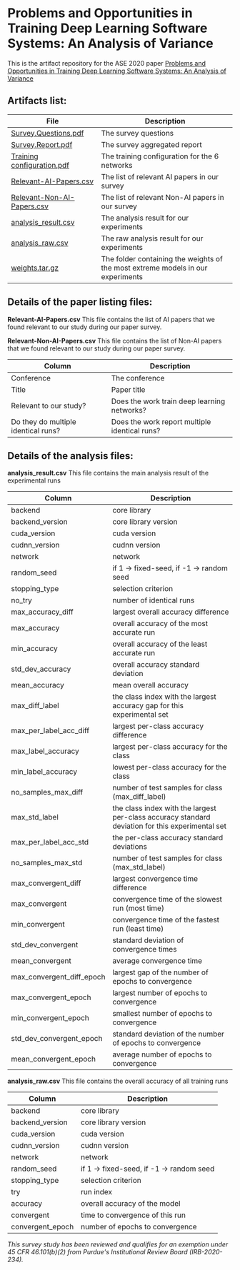 # Problems and Opportunities in Training Deep Learning Software Systems: An Analysis of Variance

This is the artifact repository for the ASE 2020 paper [Problems and Opportunities in Training Deep Learning Software Systems: An Analysis of Variance](https://conf.researchr.org/details/ase-2020/ase-2020-papers/13/Problems-and-Opportunities-in-Training-Deep-Learning-Software-Systems-An-Analysis-of)

## Artifacts list:

File |Description
---|---
[Survey.Questions.pdf](https://github.com/lin-tan/dl-variance/releases/download/1.0/Survey.Questions.pdf) | The survey questions
[Survey.Report.pdf](https://github.com/lin-tan/dl-variance/releases/download/1.0/Survey.Report.pdf) | The survey aggregated report
[Training configuration.pdf](https://github.com/lin-tan/dl-variance/releases/download/1.0/Training.configuration.pdf) | The training configuration for the 6 networks
[Relevant-AI-Papers.csv](https://github.com/lin-tan/dl-variance/releases/download/1.0/Relevant-AI-Papers.csv) | The list of relevant AI papers in our survey
[Relevant-Non-AI-Papers.csv](https://github.com/lin-tan/dl-variance/releases/download/1.0/Relevant-Non-AI-Papers.csv) |The list of relevant Non-AI papers in our survey
[analysis_result.csv](https://github.com/lin-tan/dl-variance/releases/download/1.0/analysis_result.csv) | The analysis result for our experiments
[analysis_raw.csv](https://github.com/lin-tan/dl-variance/releases/download/1.0/analysis_raw.csv) | The raw analysis result for our experiments
[weights.tar.gz](https://github.com/lin-tan/dl-variance/releases/download/1.0/weights.tar.gz) | The folder containing the weights of the most extreme models in our experiments


## Details of the paper listing files:

**Relevant-AI-Papers.csv**
This file contains the list of AI papers that we found relevant to our study during our paper survey.

**Relevant-Non-AI-Papers.csv**
This file contains the list of Non-AI papers that we found relevant to our study during our paper survey.

Column| Description
---|---
Conference| The conference
Title| Paper title
Relevant to our study? | Does the work train deep learning networks?
Do they do multiple identical runs? | Does the work report multiple identical runs?

## Details of the analysis files:
**analysis_result.csv**
This file contains the main analysis result of the experimental runs

Column| Description
---|---
backend| core library
backend_version| core library version
cuda_version| cuda version
cudnn_version| cudnn version
network| network	
random_seed	| if 1 ->  fixed-seed, if -1 -> random seed
stopping_type| selection criterion	
no_try| number of identical runs	
max_accuracy_diff|	largest overall accuracy difference
max_accuracy| overall accuracy of the most accurate run	
min_accuracy| overall accuracy of the least accurate run	
std_dev_accuracy| overall accuracy standard deviation	
mean_accuracy| mean overall accuracy	
max_diff_label| the class index with the largest accuracy gap for this experimental set	
max_per_label_acc_diff| largest per-class accuracy difference	
max_label_accuracy	| largest per-class accuracy for the class 
min_label_accuracy| lowest per-class accuracy for the class	
no_samples_max_diff| number of test samples for class (max_diff_label)	
max_std_label| the class index with the largest per-class accuracy standard deviation for this experimental set		
max_per_label_acc_std| the per-class accuracy standard deviations	
no_samples_max_std| number of test samples for class (max_std_label)	
max_convergent_diff| largest convergence time difference	
max_convergent| convergence time of the slowest run (most time)	
min_convergent| convergence time of the fastest run (least time)	
std_dev_convergent	| standard deviation of convergence times
mean_convergent| average convergence time	
max_convergent_diff_epoch| largest gap of the number of epochs to convergence 	
max_convergent_epoch| largest number of epochs to convergence	
min_convergent_epoch| smallest number of epochs to convergence	
std_dev_convergent_epoch| standard deviation of the number of epochs to convergence
mean_convergent_epoch| average number of epochs to convergence

**analysis_raw.csv**
This file contains the overall accuracy of all training runs

Column| Description
---|---
backend| core library
backend_version| core library version
cuda_version| cuda version
cudnn_version| cudnn version
network| network	
random_seed	| if 1 ->  fixed-seed, if -1 -> random seed
stopping_type| selection criterion	
try| run index
accuracy| overall accuracy of the model
convergent| time to convergence of this run
convergent_epoch| number of epochs to convergence

*This survey study has been reviewed and qualifies for an exemption under 45 CFR 46.101(b)(2) from Purdue's Institutional Review Board (IRB-2020-234).*

